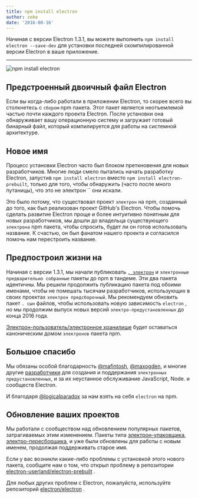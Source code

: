 ```yaml
---
title: npm install electron
author: zeke
date: '2016-08-16'
---
```


Начиная с версии Electron 1.3.1, вы можете выполнить `npm install electron --save-dev` для установки последней скомпилированной версии Electron в ваше приложение.

---

![npm install electron](https://cloud.githubusercontent.com/assets/378023/17259327/3e3196be-55cb-11e6-8156-525e9c45e66e.png)

## Предстроенный двоичный файл Electron

Если вы когда-либо работали в приложении Electron, то скорее всего вы столкнетесь с `сбором` npm пакета. Этот пакет является неотъемлемой частью почти каждого проекта Electron. После установки она обнаруживает вашу операционную систему и загружает готовый бинарный файл, который компилируется для работы на системной архитектуре.

## Новое имя

Процесс установки Electron часто был блоком преткновения для новых разработчиков. Многие люди смело пытались начать разработку Electron, запустив `npm install electron` вместо `npm install electron-prebuilt`, только для того, чтобы обнаружить (часто после много путаницы), что это не электрон `` они искали.

Это было потому, что существовал проект `электрон` на npm, созданный до того, как был реализован проект GitHub's Electron. Чтобы помочь сделать развитие Electron проще и более интуитивно понятным для новых разработчиков, мы дошли до владельца существующего `электрона` npm пакета, чтобы спросить, будет ли он готов использовать название. К счастью, он был фанатом нашего проекта и согласился помочь нам перестроить название.

## Предпостроил жизни на

Начиная с версии 1.3.1, мы начали публиковать [`, электрон`](https://www.npmjs.com/package/electron) и `электронные предварительно собранные` пакеты до npm в тандеме. Эти два пакета идентичны. Мы решили продолжить публикацию пакета под обоими именами, чтобы не помешать тысячам разработчиков, использующих в своих проектах `электрон предсборочный`. Мы рекомендуем обновить пакет `. сын` файлов, чтобы использовать новую зависимость `electron` , но мы продолжим выпуск новых версий `электро-предустановленных` до конца 2016 года.

[Электрон-пользователь/электронное хранилище](https://github.com/electron-userland/electron-prebuilt) будет оставаться каноническим домом `электронов` пакета npm.

## Большое спасибо

Мы обязаны особой благодарность [@mafintosh](https://github.com/mafintosh), [@maxogden](https://github.com/maxogden), и многие другие [разработчики](https://github.com/electron-userland/electron-prebuilt/graphs/contributors) для создания и поддержания `электронных предустановленных`, и за их неустанное обслуживание JavaScript, Node. и сообществ Electron.

И благодаря [@logicalparadox](https://github.com/logicalparadox) за нам взять на себя `electron` на npm.

## Обновление ваших проектов

Мы работали с сообществом над обновлением популярных пакетов, затрагиваемых этим изменением. Пакеты типа [электрон-упаковщика](https://github.com/electron-userland/electron-packager), [электро-пересборщика](https://github.com/electron/electron-rebuild), и [](https://github.com/electron-userland/electron-builder) уже были обновлены для работы с новым именем, продолжая поддерживать старое имя.

Если у вас возникли какие-либо проблемы с установкой этого нового пакета, сообщите нам о том, что открыл проблему в репозитории [electron-userland/electron-prebuilt](https://github.com/electron-userland/electron-prebuilt/issues) .

Для любых других проблем с Electron, пожалуйста, используйте репозиторий [electron/electron](https://github.com/electron/electron/issues) .

